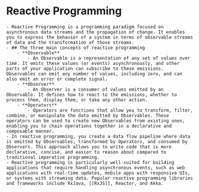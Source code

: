 # Reactive Programming
	- Reactive Programming is a programming paradigm focused on asynchronous data streams and the propagation of change. It enables you to express the behavior of a system in terms of observable streams of data and the transformation of those streams.
	- ## The three main concepts of reactive programming
		- **Observable**
			- An Observable is a representation of any set of values over time. It emits these values (or events) asynchronously, and other parts of your application can subscribe to these emissions. Observables can emit any number of values, including zero, and can also emit an error or complete signal.
		- **Observer**
			- An Observer is a consumer of values emitted by an Observable. It defines how to react to the emissions, whether to process them, display them, or take any other action.
		- **Operators**
			- Operators are functions that allow you to transform, filter, combine, or manipulate the data emitted by Observables. These operators can be used to create new Observables from existing ones, enabling you to chain operations together in a declarative and composable manner.
	- In reactive programming, you create a data flow pipeline where data is emitted by Observables, transformed by Operators, and consumed by Observers. This approach allows you to write code that is more declarative, concise, and easier to reason about compared to traditional imperative programming.
	- Reactive programming is particularly well-suited for building applications that require handling asynchronous events, such as web applications with real-time updates, mobile apps with responsive UIs, or systems with streaming data. Popular reactive programming libraries and frameworks include RxJava, [[RxJS]], Reactor, and Akka.